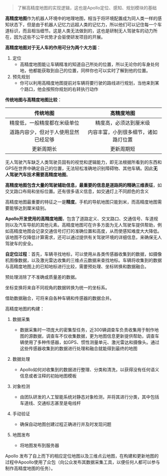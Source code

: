 > 了解高精度地图的实现逻辑，这也是Apollo定位、感知、规划模块的基础

**高精度地图**作为机器人环境中的地理地图，相当于将环境配置成为同人类一样的感知状态下，但是由于机器人记忆力远超人类的记忆力，所以他们可以记住每一个车道标识，而且相当细节。这是人类无法做到的，这也是研制无人驾驶车的动力所在，因为这些不公平优势才会驱使研发项目的开展。

**高精度地图对于无人车的作用可分为两个大方面**：

1. 定位
   * 高精度地图能让车辆精准的知道自己所处的位置，所以无论你的车身处何地，他都能获取到自己的位置，同样你也可以实时了解到他的位置。
2. 预先规划
   * 你可以利用高精度地图提前对车辆将要行驶的路线进行规划，当他来到某个路口，他会按照你规划的右转执行动作

**传统地图与高精度地图比较**：

|               传统地图               |              高精度地图              |
| :----------------------------------: | :----------------------------------: |
|     精度低，一般精度都在米级单位     |        精度高，必须达到厘米级        |
| 道路内容少，但对于人使用显然已经足够 | 内容丰富，小到很多细节，诸如路灯位置 |
|              更新周期长              |              更新周期短              |

无人驾驶汽车缺乏人类驾驶员固有的视觉和逻辑能力，即无法根据所看到的东西和GPS在世界中确定自己的位置，无法轻松准确地识别障碍物、其他车辆。因此**无人驾驶汽车技术需要高精度地图**。

**高精度地图包含大量的驾驶辅助信息，最重要的信息是道路网的精确三维表征**，如交叉路口布局和坐标位置。还有很多语义信息，如交通灯上不同颜色的含义

高精度地图最重要的特征之一是**精度**。手机的导航地图只能到米，而高精度地图需要能够达到厘米级别。

**Apollo开发使用的高精度地图**，包含了道路定义、交叉路口、交通信号、车道规则以及汽车导航的其他元素。高精度地图可在许多方面为无人驾驶车提供帮助，例如高精度地图会记录交通信号灯打的准确位置和高度，从而使感知难度大大降低。该地图不仅降低计算需求，还可以通过提供有关驾驶环境的详细信息，来确保无人驾驶车的安全。

**自定位过程**：首先，车辆寻找地标，可以使用从各类传感器收集到的数据，如摄像机图像数据，以及激光雷达收集的三维点云数据来查找地标。车辆将收集到的数据与高精度地图上的已知地标进行比较，需要预处理、坐标转换和数据融合。

预处理消除了不准确或质量差的数据。

坐标变换将来自不同视角的数据转换为统一的坐标系。

借助数据融合，可将来自各种车辆和传感器的数据合并。

高精度地图的构建：

1. 数据采集
   * 数据采集时一项庞大的密集型任务，近300辆调查车负责收集用于制作地图的源数据，调查车不仅收集数据，更为地图信息更新提供帮助，调查车辆使用了多种传感器，如GPS、惯性测量单元、激光雷达和摄像头。通过这些传感器收集到的数据进行处理和融合就能得到最终的地图

2. 数据处理
   * Apollo如何对收集到的数据进行整理、分类和清洗，以获得没有任何语义信息或者注释的初始地图模板

3. 对象检测
   * 由团队研发的人工智能系统对静态对象检测，并将其进行分类，其中包括车道线、交通标志甚至是电线杆

4. 手动验证
   * 确保自动地图创建过程正确进行并及时发现问题

5. 地图发布
   * 将地图发布到服务器

Apollo 发布了自上而下的相应定位地图以及三维点云地图，在构建和更新地图的过程中Apoollo使用了众包（向公众发布其数据采集工具，以便任何人都可以参与制作高精度地图的任务）。